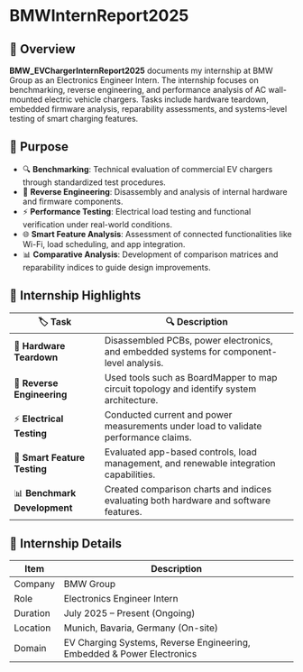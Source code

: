 # BMWInternReport2025

## 🚀 Overview  
**BMW_EVChargerInternReport2025** documents my internship at BMW Group as an Electronics Engineer Intern. The internship focuses on benchmarking, reverse engineering, and performance analysis of AC wall-mounted electric vehicle chargers. Tasks include hardware teardown, embedded firmware analysis, reparability assessments, and systems-level testing of smart charging features.

## 🎯 Purpose  
- 🔍 **Benchmarking**: Technical evaluation of commercial EV chargers through standardized test procedures.  
- 🔄 **Reverse Engineering**: Disassembly and analysis of internal hardware and firmware components.  
- ⚡ **Performance Testing**: Electrical load testing and functional verification under real-world conditions.  
- 🌐 **Smart Feature Analysis**: Assessment of connected functionalities like Wi-Fi, load scheduling, and app integration.  
- 📊 **Comparative Analysis**: Development of comparison matrices and reparability indices to guide design improvements.

## 📝 Internship Highlights  
| 🏷️ Task | 🔍 Description |
|---------|----------------|
| 🔧 **Hardware Teardown** | Disassembled PCBs, power electronics, and embedded systems for component-level analysis. |
| 🔄 **Reverse Engineering** | Used tools such as BoardMapper to map circuit topology and identify system architecture. |
| ⚡ **Electrical Testing** | Conducted current and power measurements under load to validate performance claims. |
| 📱 **Smart Feature Testing** | Evaluated app-based controls, load management, and renewable integration capabilities. |
| 📊 **Benchmark Development** | Created comparison charts and indices evaluating both hardware and software features. |

## 📍 Internship Details  
| Item              | Description                               |
|-------------------|-------------------------------------------|
| Company           | BMW Group                                 |
| Role              | Electronics Engineer Intern               |
| Duration          | July 2025 – Present (Ongoing)             |
| Location          | Munich, Bavaria, Germany (On-site)        |
| Domain            | EV Charging Systems, Reverse Engineering, Embedded & Power Electronics |
